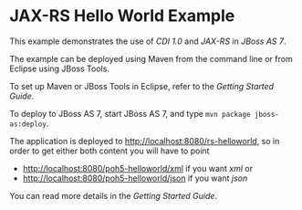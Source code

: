 JAX-RS Hello World Example
===================

This example demonstrates the use of *CDI 1.0* and *JAX-RS* in *JBoss AS 7*.

The example can be deployed using Maven from the command line or from Eclipse using JBoss Tools.

To set up Maven or JBoss Tools in Eclipse, refer to the _Getting Started Guide_.

To deploy to JBoss AS 7, start JBoss AS 7, and type `mvn package jboss-as:deploy`. 

The application is deployed to <http://localhost:8080/rs-helloworld>, so in order to get either both content you will have to point

* <http://localhost:8080/poh5-helloworld/xml> if you want *xml* or
* <http://localhost:8080/poh5-helloworld/json> if you want *json*

You can read more details in the _Getting Started Guide_.